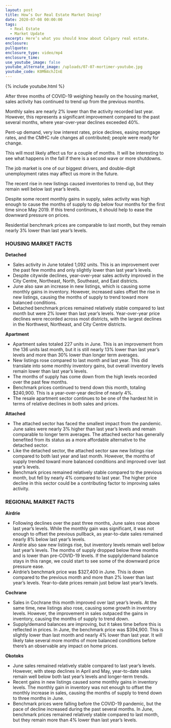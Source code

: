 ```yaml
---
layout: post
title: How’s Our Real Estate Market Doing?
date: 2020-07-08 00:00:00
tags:
  - Real Estate
  - Market Update
excerpt: Here’s what you should know about Calgary real estate.
enclosure:
pullquote:
enclosure_type: video/mp4
enclosure_time:
use_youtube_image: false
youtube_alternate_image: /uploads/07-07-mortimer-youtube.jpg
youtube_code: K0MN4chJInE
---
```


{% include youtube.html %}

After three months of COVID-19 weighing heavily on the housing market, sales activity has continued to trend up from the previous months.

Monthly sales are nearly 2% lower than the activity recorded last year. However, this represents a significant improvement compared to the past several months, where year-over-year declines exceeded 40%.

Pent-up demand, very low interest rates, price declines, easing mortgage rates, and the CMHC rule changes all contributed; people were ready for change.

This will most likely affect us for a couple of months. It will be interesting to see what happens in the fall if there is a second wave or more shutdowns.

The job market is one of our biggest drivers, and double-digit unemployment rates may affect us more in the future.

The recent rise in new listings caused inventories to trend up, but they remain well below last year’s levels.

Despite some recent monthly gains in supply, sales activity was high enough to cause the months of supply to dip below four months for the first time since May 2019. If this trend continues, it should help to ease the downward pressure on prices.

Residential benchmark prices are comparable to last month, but they remain nearly 3% lower than last year’s levels.

### HOUSING MARKET FACTS

**Detached**

* Sales activity in June totaled 1,092 units. This is an improvement over the past few months and only slightly lower than last year’s levels.
* Despite citywide declines, year-over-year sales activity improved in the City Centre, Northeast, North, Southeast, and East districts.
* June also saw an increase in new listings, which is causing some monthly gains in inventory. However, increased sales offset the rise in new listings, causing the months of supply to trend toward more balanced conditions.
* Detached benchmark prices remained relatively stable compared to last month but were 2% lower than last year’s levels. Year-over-year price declines were recorded across most districts, with the largest declines in the Northwest, Northeast, and City Centre districts.

**Apartment**

* Apartment sales totaled 227 units in June. This is an improvement from the 136 units last month, but it is still nearly 13% lower than last year’s levels and more than 30% lower than longer term averages.
* New listings rose compared to last month and last year. This did translate into some monthly inventory gains, but overall inventory levels remain lower than last year’s levels.
* The months of supply has come down from the high levels recorded over the past few months.
* Benchmark prices continued to trend down this month, totaling $240,900. This is a year-over-year decline of nearly 4%.
* The resale apartment sector continues to be one of the hardest hit in terms of relative declines in both sales and prices.

**Attached**

* The attached sector has faced the smallest impact from the pandemic. June sales were nearly 3% higher than last year’s levels and remain comparable to longer term averages. The attached sector has generally benefited from its status as a more affordable alternative to the detached sector.
* Like the detached sector, the attached sector saw new listings rise compared to both last year and last month. However, the months of supply trended toward more balanced conditions and improved over last year’s levels.
* Benchmark prices remained relatively stable compared to the previous month, but fell by nearly 4% compared to last year. The higher price decline in this sector could be a contributing factor to improving sales activity.

### REGIONAL MARKET FACTS

**Airdrie**

* Following declines over the past three months, June sales rose above last year’s levels. While the monthly gain was significant, it was not enough to offset the previous pullback, as year-to-date sales remained nearly 8% below last year’s levels.
* Airdrie also saw new listings rise, but inventory levels remain well below last year’s levels. The months of supply dropped below three months and is lower than pre-COVID-19 levels. If the supply/demand balance stays in this range, we could start to see some of the downward price pressure ease.
* Airdrie’s benchmark price was $327,400 in June. This is down compared to the previous month and more than 2% lower than last year’s levels. Year-to-date prices remain just below last year’s levels.

**Cochrane**

* Sales in Cochrane this month improved over last year’s levels. At the same time, new listings also rose, causing some growth in inventory levels. However, the improvement in sales outpaced the gains in inventory, causing the months of supply to trend down.&nbsp;
* Supply/demand balances are improving, but it takes time before this is reflected in prices. In June, the benchmark price was $394,900. This is slightly lower than last month and nearly 4% lower than last year. It will likely take several more months of more balanced conditions before there’s an observable any impact on home prices.

**Okotoks**

* June sales remained relatively stable compared to last year’s levels. However, with steep declines in April and May, year-to-date sales remain well below both last year’s levels and longer-term trends.
* Recent gains in new listings caused some monthly gains in inventory levels. The monthly gain in inventory was not enough to offset the monthly increase in sales, causing the months of supply to trend down to three months in June.&nbsp;
* Benchmark prices were falling before the COVID-19 pandemic, but the pace of decline increased during the past several months. In June, benchmark prices remained relatively stable compared to last month, but they remain more than 4% lower than last year’s levels.